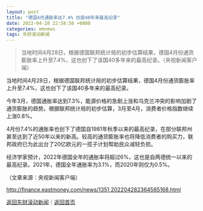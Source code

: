 ```yaml
---
layout: post
title: "德国4月通胀率达7.4% 创逾40年来最高纪录"
date: 2022-04-28 22:58:56 +0800
categories: emnews
tags: 东财滚动新闻
---
```

> 当地时间4月28日，根据德国联邦统计局的初步估算结果，德国4月份通货膨胀率上升至7.4%，这也创下了该国40多年来的最高纪录。（央视新闻客户端）

<p>当地时间4月28日，根据德国联邦统计局的初步估算结果，德国4月份通货膨胀率上升至7.4%，这也创下了该国40多年来的最高纪录。</p>
 <p>今年3月，德国通胀率达到7.3%，能源价格的急剧上涨和乌克兰冲突的影响加剧了通货膨胀的趋势。根据联邦统计局的初步估算，3月至4月，消费者价格指数继续上涨0.8%。</p>
 <p>4月份7.4%的通胀率也创下了德国自1981年秋季以来的最高纪录，在部分联邦州甚至达到了近50年以来的新高。较高的通货膨胀率也将降低消费者的购买力，联邦政府已为此出台了20亿欧元的一揽子计划帮助民众减轻负担。</p>
 <p>经济学家预计，2022年德国全年的通胀率将超过6%，这也是自两德统一以来的最高纪录。2021年，德国全年通胀率为3.1%，而2020年则仅为0.5%。</p><p class="em_media">（文章来源：央视新闻客户端）</p>

<http://finance.eastmoney.com/news/1351,202204282364565168.html>

[返回东财滚动新闻](//finews.withounder.com/emnews/)｜[返回首页](//finews.withounder.com/)